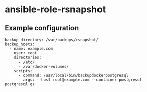 # ansible-role-rsnapshot

## Example configuration

```
backup_directory: /var/backups/rsnapshot/
backup_hosts:
  - name: example.com
    user: root
    directories:
      - /etc/
      - /var/docker-volumes/
    scripts:
      - command: /usr/local/bin/backupdockerpostgresql
        args: --host root@example.com --container postgresql postgresql.gz
```

